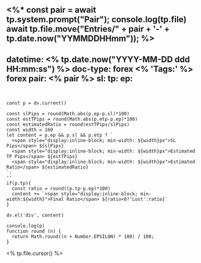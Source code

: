 <%*
	const pair = await tp.system.prompt("Pair");
	console.log(tp.file)
  await tp.file.move("Entries/" + pair + '-' + tp.date.now("YYMMDDHHmm"));
%>
---
datetime: <% tp.date.now("YYYY-MM-DD ddd HH:mm:ss") %>
doc-type: forex
<% 'Tags:' %> forex
pair: <% pair %>
sl:
tp:
ep:
---
```dataviewjs 


const p = dv.current()

const slPips = round(Math.abs(p.ep-p.sl)*100)
const estTPips = round(Math.abs(p.etp-p.ep)*100)
const estimatedRatio = round(estTPips/slPips)
const width = 160
let content = p.ep && p.sl && p.etp ? `
  <span style="display:inline-block; min-width: ${width}px">SL  Pips</span> ${slPips}
  <span style="display:inline-block; min-width: ${width}px">Estimated TP Pips</span> ${estTPips}
  <span style="display:inline-block; min-width: ${width}px">Estimated Ratio</span> ${estimatedRatio}
`:
''
if(p.tp){
  const ratio = round((p.tp-p.ep)*100)
  content += `<span style="display:inline-block; min-width:${width}">Final Ratio</span> ${ratio<0?'Lost':ratio}`
}

dv.el('div', content)

console.log(p)
function round (n) {    
  return Math.round((n + Number.EPSILON) * 100) / 100;
}

```
<% tp.file.cursor() %>
